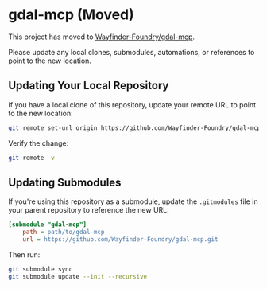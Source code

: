 # gdal-mcp (Moved)

This project has moved to [Wayfinder-Foundry/gdal-mcp](https://github.com/Wayfinder-Foundry/gdal-mcp).

Please update any local clones, submodules, automations, or references to point to the new location.

## Updating Your Local Repository

If you have a local clone of this repository, update your remote URL to point to the new location:

```bash
git remote set-url origin https://github.com/Wayfinder-Foundry/gdal-mcp.git
```

Verify the change:

```bash
git remote -v
```

## Updating Submodules

If you're using this repository as a submodule, update the `.gitmodules` file in your parent repository to reference the new URL:

```ini
[submodule "gdal-mcp"]
    path = path/to/gdal-mcp
    url = https://github.com/Wayfinder-Foundry/gdal-mcp.git
```

Then run:

```bash
git submodule sync
git submodule update --init --recursive
```
